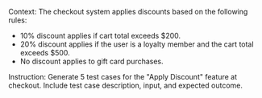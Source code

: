 Context:
The checkout system applies discounts based on the following rules:
- 10% discount applies if cart total exceeds $200.
- 20% discount applies if the user is a loyalty member and the cart total exceeds $500.
- No discount applies to gift card purchases.

Instruction:
Generate 5 test cases for the "Apply Discount" feature at checkout. Include test case description, input, and expected outcome.
